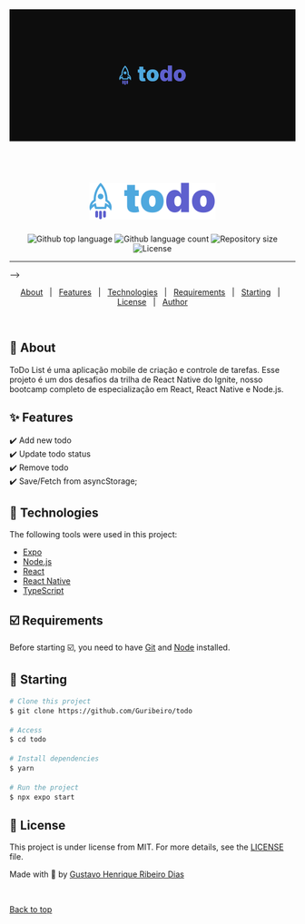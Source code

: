 <div align="center" id="top"> 
  <img src="./.github/cover.png" alt="Todo" />

  &#xa0;

  <!-- <a href="https://todo.netlify.app">Demo</a> -->
</div>

<h1 align="center">
 <img src="./.github/Logo.svg" alt="Todo" />
</h1>

<p align="center">
  <img alt="Github top language" src="https://img.shields.io/github/languages/top/Guribeiro/todo?color=4EA8DE">

  <img alt="Github language count" src="https://img.shields.io/github/languages/count/Guribeiro/todo?color=4EA8DE">

  <img alt="Repository size" src="https://img.shields.io/github/repo-size/Guribeiro/todo?color=4EA8DE">

  <img alt="License" src="https://img.shields.io/github/license/Guribeiro/todo?color=4EA8DE">
 
</p>

<hr> -->

<p align="center">
  <a href="#dart-about">About</a> &#xa0; | &#xa0; 
  <a href="#sparkles-features">Features</a> &#xa0; | &#xa0;
  <a href="#rocket-technologies">Technologies</a> &#xa0; | &#xa0;
  <a href="#white_check_mark-requirements">Requirements</a> &#xa0; | &#xa0;
  <a href="#checkered_flag-starting">Starting</a> &#xa0; | &#xa0;
  <a href="#memo-license">License</a> &#xa0; | &#xa0;
  <a href="https://github.com/Guribeiro" target="_blank">Author</a>
</p>

<br>

## 🎯 About ##

ToDo List é uma aplicação mobile de criação e controle de tarefas.
Esse projeto é um dos desafios da trilha de React Native do Ignite, nosso bootcamp completo de especialização em React, React Native e Node.js.

## ✨  Features ##

✔️ Add new todo\
✔️ Update todo status\
✔️ Remove todo\
✔️ Save/Fetch from asyncStorage;

## 🚀 Technologies ##

The following tools were used in this project:

- [Expo](https://expo.io/)
- [Node.js](https://nodejs.org/en/)
- [React](https://pt-br.reactjs.org/)
- [React Native](https://reactnative.dev/)
- [TypeScript](https://www.typescriptlang.org/)

## ☑️ Requirements ##

Before starting ☑️, you need to have [Git](https://git-scm.com) and [Node](https://nodejs.org/en/) installed.

## 🏁 Starting ##

```bash
# Clone this project
$ git clone https://github.com/Guribeiro/todo

# Access
$ cd todo

# Install dependencies
$ yarn

# Run the project
$ npx expo start

```

## 📝 License ##

This project is under license from MIT. For more details, see the [LICENSE](LICENSE.md) file.


Made with 💜 by <a href="https://github.com/Guribeiro" target="_blank">Gustavo Henrique Ribeiro Dias</a>

&#xa0;

<a href="#top">Back to top</a>
